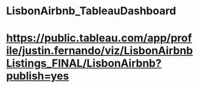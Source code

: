 # LisbonAirbnb_TableauDashboard

# https://public.tableau.com/app/profile/justin.fernando/viz/LisbonAirbnbListings_FINAL/LisbonAirbnb?publish=yes
